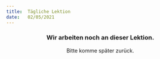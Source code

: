 ```yaml
---
title:  Tägliche Lektion
date:   02/05/2021
---
```


### <center>Wir arbeiten noch an dieser Lektion.</center>
<center>Bitte komme später zurück.</center>